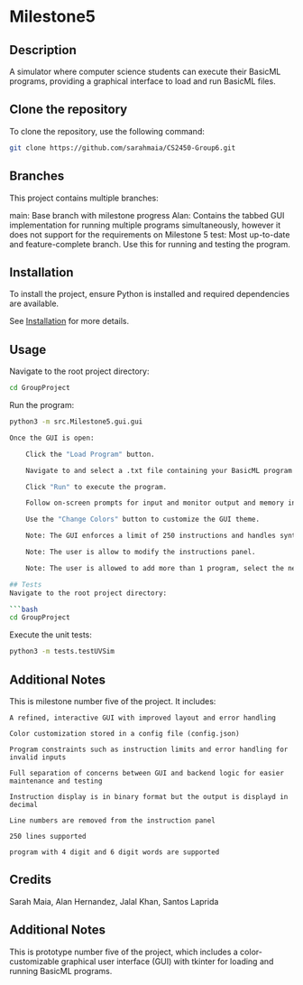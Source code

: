 # Milestone5

## Description
A simulator where computer science students can execute their BasicML programs, providing a graphical interface to load and run BasicML files.

## Clone the repository
To clone the repository, use the following command:

```bash
git clone https://github.com/sarahmaia/CS2450-Group6.git
```

## Branches
This project contains multiple branches:

main: Base branch with milestone progress
Alan: Contains the tabbed GUI implementation for running multiple programs simultaneously, however it does not support for the requirements on Milestone 5
test: Most up-to-date and feature-complete branch. Use this for running and testing the program.

## Installation
To install the project, ensure Python is installed and required dependencies are available. 

See [Installation](docs/installation.rst) for more details.

## Usage
Navigate to the root project directory:

```bash
cd GroupProject
```

Run the program:

```bash
python3 -m src.Milestone5.gui.gui

Once the GUI is open:

    Click the "Load Program" button.

    Navigate to and select a .txt file containing your BasicML program.

    Click "Run" to execute the program.

    Follow on-screen prompts for input and monitor output and memory in the interface.

    Use the "Change Colors" button to customize the GUI theme.

    Note: The GUI enforces a limit of 250 instructions and handles syntax errors.

    Note: The user is allow to modify the instructions panel.

    Note: The user is allowed to add more than 1 program, select the new tab button to add a new tab where a new program can be loaded without loosing the previous loaded program in the other tab or tabs.

## Tests
Navigate to the root project directory:

```bash
cd GroupProject
```

Execute the unit tests:

```bash
python3 -m tests.testUVSim
```
## Additional Notes

This is milestone number five of the project. It includes:

    A refined, interactive GUI with improved layout and error handling

    Color customization stored in a config file (config.json)

    Program constraints such as instruction limits and error handling for invalid inputs

    Full separation of concerns between GUI and backend logic for easier maintenance and testing

    Instruction display is in binary format but the output is displayd in decimal

    Line numbers are removed from the instruction panel

    250 lines supported

    program with 4 digit and 6 digit words are supported

## Credits
Sarah Maia, Alan Hernandez, Jalal Khan, Santos Laprida

## Additional Notes
This is prototype number five of the project, which includes a color-customizable graphical user interface (GUI) with tkinter for loading and running BasicML programs.
